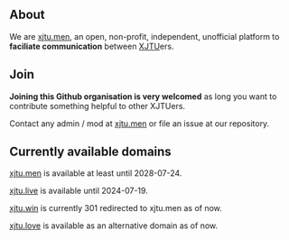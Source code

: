 ## About
We are [xjtu.men](https://xjtu.men), an open, non-profit, independent, unofficial platform to **faciliate communication** between [XJTU](http://www.xjtu.edu.cn)ers.

## Join

**Joining this Github organisation is very welcomed** as long you want to contribute something helpful to other XJTUers.

Contact any admin / mod at [xjtu.men](https://xjtu.men) or file an issue at our repository.

## Currently available domains

[xjtu.men](https://xjtu.men) is available at least until 2028-07-24.

[xjtu.live](https://xjtu.live) is available until 2024-07-19.

[xjtu.win](https://xjtu.win) is currently 301 redirected to xjtu.men as of now.

[xjtu.love](https://xjtu.love) is available as an alternative domain as of now.
